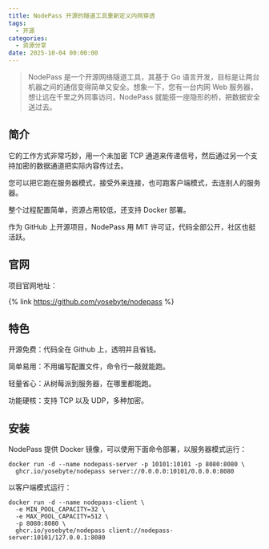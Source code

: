 ```yaml
---
title: NodePass 开源的隧道工具重新定义内网穿透
tags:
  - 开源
categories:
  - 资源分享
date: 2025-10-04 00:00:00
---
```


> NodePass 是一个开源网络隧道工具，其基于 Go 语言开发，目标是让两台机器之间的通信变得简单又安全。想象一下，您有一台内网 Web 服务器，想让远在千里之外同事访问，NodePass 就能搭一座隐形的桥，把数据安全送过去。

<!-- more -->

## 简介

它的工作方式非常巧妙，用一个未加密 TCP 通道来传递信号，然后通过另一个支持加密的数据通道把实际内容传过去。

您可以把它跑在服务器模式，接受外来连接，也可跑客户端模式，去连别人的服务器。

整个过程配置简单，资源占用较低，还支持 Docker 部署。

作为 GitHub 上开源项目，NodePass 用 MIT 许可证，代码全部公开，社区也挺活跃。

## 官网

项目官网地址：

{% link https://github.com/yosebyte/nodepass %}

## 特色

开源免费：代码全在 Github 上，透明并且省钱。

简单易用：不用编写配置文件，命令行一敲就能跑。

轻量省心：从树莓派到服务器，在哪里都能跑。

功能硬核：支持 TCP 以及 UDP，多种加密。

## 安装

NodePass 提供 Docker 镜像，可以使用下面命令部署，以服务器模式运行：

```
docker run -d --name nodepass-server -p 10101:10101 -p 8080:8080 \
  ghcr.io/yosebyte/nodepass server://0.0.0.0:10101/0.0.0.0:8080
```

以客户端模式运行：

```
docker run -d --name nodepass-client \
  -e MIN_POOL_CAPACITY=32 \
  -e MAX_POOL_CAPACITY=512 \
  -p 8080:8080 \
  ghcr.io/yosebyte/nodepass client://nodepass-server:10101/127.0.0.1:8080
```